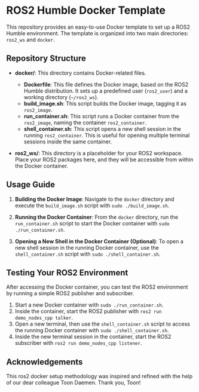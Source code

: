 # ROS2 Humble Docker Template

This repository provides an easy-to-use Docker template to set up a ROS2 Humble environment. The template is organized into two main directories: `ros2_ws` and `docker`.

## Repository Structure

- **docker/**: This directory contains Docker-related files.
  - **Dockerfile**: This file defines the Docker image, based on the ROS2 Humble distribution. It sets up a predefined user (`ros2_user`) and a working directory (`~/ros2_ws`).
  - **build_image.sh**: This script builds the Docker image, tagging it as `ros2_image`.
  - **run_container.sh**: This script runs a Docker container from the `ros2_image`, naming the container `ros2_container`.
  - **shell_container.sh**: This script opens a new shell session in the running `ros2_container`. This is useful for opening multiple terminal sessions inside the same container.

- **ros2_ws/**: This directory is a placeholder for your ROS2 workspace. Place your ROS2 packages here, and they will be accessible from within the Docker container.

## Usage Guide

1. **Building the Docker Image**: Navigate to the `docker` directory and execute the `build_image.sh` script with `sudo ./build_image.sh`.

2. **Running the Docker Container**: From the `docker` directory, run the `run_container.sh` script to start the Docker container with `sudo ./run_container.sh`.

3. **Opening a New Shell in the Docker Container (Optional)**: To open a new shell session in the running Docker container, use the `shell_container.sh` script with `sudo ./shell_container.sh`.

## Testing Your ROS2 Environment 

After accessing the Docker container, you can test the ROS2 environment by running a simple ROS2 publisher and subscriber. 

1. Start a new Docker container with `sudo ./run_container.sh`.
2. Inside the container, start the ROS2 publisher with `ros2 run demo_nodes_cpp talker`.
3. Open a new terminal, then use the `shell_container.sh` script to access the running Docker container with `sudo ./shell_container.sh`.
4. Inside the new terminal session in the container, start the ROS2 subscriber with `ros2 run demo_nodes_cpp listener`.

## Acknowledgements
This ros2 docker setup methodology was inspired and refined with the help of our dear colleague Toon Daemen. Thank you, Toon!

